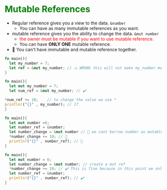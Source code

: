 # <font color="green">Mutable References</font>

- Regular reference gives you a view to the data. `&number`
  - You can have as many immutable references as you want.
- mutable reference gives you the ability to change the data. `&mut number`
  - <font color="red"> the owner must be mutable if you want to use mutable reference. </font>
  - You can have **ONLY ONE** mutable reference.
- 📝 You can't have immutable and mutable reference together.

```rust
fn main(){
  let my_number = 7;
  let ref = &mut my_number; // ⚠️ WRONG this will not make my_number mutable .. it has to be mutable when created
}
```

```rust
fn main(){
  let mut my_number = 7;
  let num_ref = &mut my_number; // ✔️

*num_ref += 10;    // to change the value we use *
println!("{}" , my_number); // 17
}
```

```rust
fn main(){
  let mut number =6;
  let number_ref = &number;
  let number_change = &mut number // 🛑 we cant borrow number as mutable because it is also borrowed as immutable
  *number_change += 10; // 🛑
  println!("{}" , number_ref); // 🛑
}
```

```rust
fn main(){
  let mut number = 6;
  let number_change = &mut number; // create a mut ref
  *number_change += 10; // ✔️ This is fine because in this point we only have one mutable ref
  let number_ref = &number;
  println!("{}" , number_ref); // ✔️
}
```
